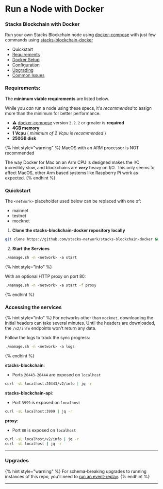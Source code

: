 # Run a Node with Docker

### Stacks Blockchain with Docker

Run your own Stacks Blockchain node using [docker-compose](https://docs.docker.com/compose/) with just few commands using [stacks-blockchain-docker](https://github.com/stacks-network/stacks-blockchain-docker)

* Quickstart
* [Requirements](https://github.com/stacks-network/stacks-blockchain-docker/blob/master/docs/requirements.md)
* [Docker Setup](https://github.com/stacks-network/stacks-blockchain-docker/blob/master/docs/docker.md)
* [Configuration](https://github.com/stacks-network/stacks-blockchain-docker/blob/master/docs/config.md)
* [Upgrading](https://github.com/stacks-network/stacks-blockchain-docker/blob/master/docs/upgrade.md)
* [Common Issues](https://github.com/stacks-network/stacks-blockchain-docker/blob/master/docs/issues.md)

### **Requirements:**

The **minimum viable requirements** are listed below.

While you _can_ run a node using these specs, it's _recommended_ to assign more than the minimum for better performance.

* ⚠️ [docker-compose](https://docs.docker.com/compose/install/) version `2.2.2` or greater is **required**
* **4GB memory**
* **1 Vcpu** ( _minimum of 2 Vcpu is recommended_ )
* **250GB disk**

{% hint style="warning" %}
MacOS with an ARM processor is NOT recommended

The way Docker for Mac on an Arm CPU is designed makes the I/O incredibly slow, and blockchains are _**very**_ heavy on I/O. This only seems to affect MacOS, other Arm based systems like Raspberry Pi work as expected.
{% endhint %}

### **Quickstart**

The `<network>` placeholder used below can be replaced with one of:

* mainnet
* testnet
* mocknet

1. **Clone the stacks-blockchain-docker repository locally**

```bash
git clone https://github.com/stacks-network/stacks-blockchain-docker && cd stacks-blockchain-docker
```

2. **Start the Services**

```bash
./manage.sh -n <network> -a start
```

{% hint style="info" %}


With an optional HTTP proxy on port 80:

```bash
./manage.sh -n <network> -a start -f proxy
```
{% endhint %}

### **Accessing the services**

{% hint style="info" %}
For networks other than `mocknet`, downloading the initial headers can take several minutes. Until the headers are downloaded, the `/v2/info` endpoints won't return any data.

Follow the logs to track the sync progress:

```bash
./manage.sh -n <network> -a logs
```
{% endhint %}

**stacks-blockchain**:

* Ports `20443-20444` are exposed on `localhost`

```bash
curl -sL localhost:20443/v2/info | jq -r
```

**stacks-blockchain-api**:

* Port `3999` is exposed on `localhost`

```bash
curl -sL localhost:3999 | jq -r
```

**proxy**:

* Port `80` is exposed on `localhost`

```bash
curl -sL localhost/v2/info | jq -r
curl -sL localhost | jq -r
```

***

### Upgrades

{% hint style="warning" %}
For schema-breaking upgrades to running instances of this repo, you'll need to [run an event-replay](https://github.com/stacks-network/stacks-blockchain-docker/blob/master/docs/upgrade.md).
{% endhint %}

***

